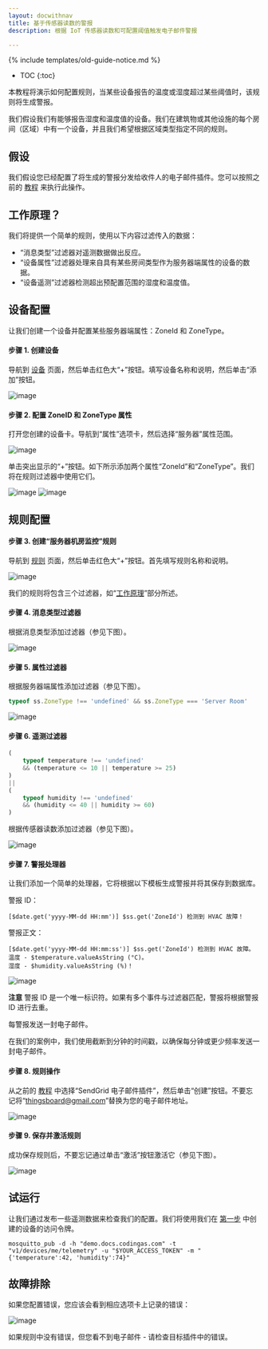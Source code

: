 ```yaml
---
layout: docwithnav
title: 基于传感器读数的警报
description: 根据 IoT 传感器读数和可配置阈值触发电子邮件警报

---
```


{% include templates/old-guide-notice.md %}

* TOC
{:toc}

本教程将演示如何配置规则，当某些设备报告的温度或湿度超过某些阈值时，该规则将生成警报。

我们假设我们有能够报告湿度和温度值的设备。我们在建筑物或其他设施的每个房间（区域）中有一个设备，并且我们希望根据区域类型指定不同的规则。

## 假设

我们假设您已经配置了将生成的警报分发给收件人的电子邮件插件。您可以按照之前的 [教程](/docs/samples/alarms/mail/) 来执行此操作。

## 工作原理？

我们将提供一个简单的规则，使用以下内容过滤传入的数据：

- “消息类型”过滤器对遥测数据做出反应。
- “设备属性”过滤器处理来自具有某些房间类型作为服务器端属性的设备的数据。
- “设备遥测”过滤器检测超出预配置范围的湿度和温度值。

## 设备配置

让我们创建一个设备并配置某些服务器端属性：ZoneId 和 ZoneType。

#### 步骤 1. 创建设备

导航到 [设备](https://gridlinks.codingas.com/devices) 页面，然后单击红色大“+”按钮。填写设备名称和说明，然后单击“添加”按钮。

![image](/images/samples/alarms/add-device.png)

#### 步骤 2. 配置 ZoneID 和 ZoneType 属性

打开您创建的设备卡。导航到“属性”选项卡，然后选择“服务器”属性范围。

![image](/images/samples/alarms/server-attributes-table.png)

单击突出显示的“+”按钮。如下所示添加两个属性“ZoneId”和“ZoneType”。我们将在规则过滤器中使用它们。

![image](/images/samples/alarms/zone-id.png)
![image](/images/samples/alarms/zone-type.png)

## 规则配置

#### 步骤 3. 创建“服务器机房监控”规则

导航到 [规则](https://gridlinks.codingas.com/rules) 页面，然后单击红色大“+”按钮。首先填写规则名称和说明。

![image](/images/samples/alarms/add-rule.png)

我们的规则将包含三个过滤器，如“[工作原理](#how-it-works)”部分所述。

#### 步骤 4. 消息类型过滤器

根据消息类型添加过滤器（参见下图）。

![image](/images/samples/alarms/msg-filter.png)

#### 步骤 5. 属性过滤器

根据服务器端属性添加过滤器（参见下图）。

```javascript
typeof ss.ZoneType !== 'undefined' && ss.ZoneType === 'Server Room'
```

![image](/images/samples/alarms/attributes-filter.png)

#### 步骤 6. 遥测过滤器

```javascript
(
    typeof temperature !== 'undefined' 
    && (temperature <= 10 || temperature >= 25)
)
|| 
(
    typeof humidity !== 'undefined' 
    && (humidity <= 40 || humidity >= 60)
)
```

根据传感器读数添加过滤器（参见下图）。

![image](/images/samples/alarms/telemetry-filter.png)

#### 步骤 7. 警报处理器

让我们添加一个简单的处理器，它将根据以下模板生成警报并将其保存到数据库。

警报 ID：

```text
[$date.get('yyyy-MM-dd HH:mm')] $ss.get('ZoneId') 检测到 HVAC 故障！
```

警报正文：

```text
[$date.get('yyyy-MM-dd HH:mm:ss')] $ss.get('ZoneId') 检测到 HVAC 故障。
温度 - $temperature.valueAsString (°C)。
湿度 - $humidity.valueAsString (%)！
```

![image](/images/samples/alarms/add-processor.png)

**注意** 警报 ID 是一个唯一标识符。如果有多个事件与过滤器匹配，警报将根据警报 ID 进行去重。

每警报发送一封电子邮件。

在我们的案例中，我们使用截断到分钟的时间戳，以确保每分钟或更少频率发送一封电子邮件。

#### 步骤 8. 规则操作

从之前的 [教程](/docs/samples/alarms/mail/) 中选择“SendGrid 电子邮件插件”，然后单击“创建”按钮。不要忘记将“thingsboard@gmail.com”替换为您的电子邮件地址。

![image](/images/samples/alarms/add-action.png)

#### 步骤 9. 保存并激活规则

成功保存规则后，不要忘记通过单击“激活”按钮激活它（参见下图）。

![image](/images/samples/alarms/activate-rule.png)

## 试运行

让我们通过发布一些遥测数据来检查我们的配置。我们将使用我们在 [第一步](#step1-create-device) 中创建的设备的访问令牌。

```shell
mosquitto_pub -d -h "demo.docs.codingas.com" -t "v1/devices/me/telemetry" -u "$YOUR_ACCESS_TOKEN" -m "{'temperature':42, 'humidity':74}"
```

## 故障排除

如果您配置错误，您应该会看到相应选项卡上记录的错误：

![image](/images/samples/alarms/rule-events.png)

如果规则中没有错误，但您看不到电子邮件 - 请检查目标插件中的错误。